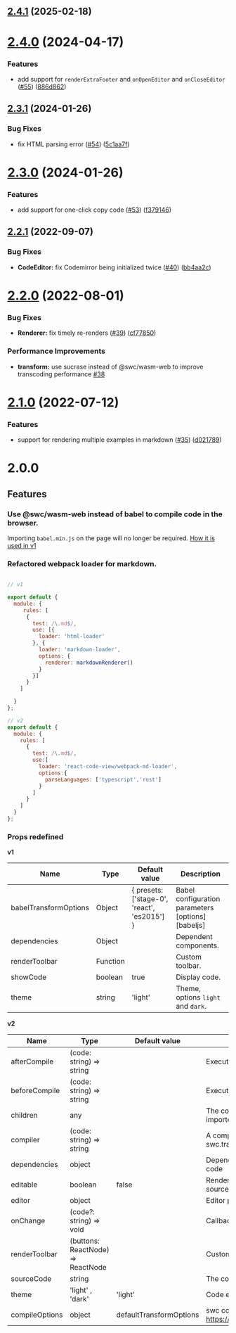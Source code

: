 ## [2.4.1](https://github.com/simonguo/react-code-view/compare/2.4.0...2.4.1) (2025-02-18)



# [2.4.0](https://github.com/simonguo/react-code-view/compare/2.3.1...2.4.0) (2024-04-17)


### Features

* add support for `renderExtraFooter` and `onOpenEditor` and `onCloseEditor` ([#55](https://github.com/simonguo/react-code-view/issues/55)) ([886d862](https://github.com/simonguo/react-code-view/commit/886d8624b6efca9a6753293e73d3891e1cea3018))


## [2.3.1](https://github.com/simonguo/react-code-view/compare/2.3.0...2.3.1) (2024-01-26)


### Bug Fixes

* fix HTML parsing error ([#54](https://github.com/simonguo/react-code-view/issues/54)) ([5c1aa7f](https://github.com/simonguo/react-code-view/commit/5c1aa7f3a0c6401284490fa653edb6263049a7e1))



# [2.3.0](https://github.com/simonguo/react-code-view/compare/2.2.1...2.3.0) (2024-01-26)


### Features

* add support for one-click copy code ([#53](https://github.com/simonguo/react-code-view/issues/53)) ([f379146](https://github.com/simonguo/react-code-view/commit/f3791464b6c55c325c50d89ed50953c15c2e08e6))



## [2.2.1](https://github.com/simonguo/react-code-view/compare/2.2.0...2.2.1) (2022-09-07)


### Bug Fixes

* **CodeEditor:** fix Codemirror being initialized twice ([#40](https://github.com/simonguo/react-code-view/issues/40)) ([bb4aa2c](https://github.com/simonguo/react-code-view/commit/bb4aa2cc3088b1ac64ca94a58ad04aa69f0e8dea))



# [2.2.0](https://github.com/simonguo/react-code-view/compare/2.1.0...2.2.0) (2022-08-01)

### Bug Fixes

- **Renderer:** fix timely re-renders ([#39](https://github.com/simonguo/react-code-view/issues/39)) ([cf77850](https://github.com/simonguo/react-code-view/commit/cf77850e046baf131a54f0d5ace062990671ef39))

### Performance Improvements

- **transform:** use sucrase instead of @swc/wasm-web to improve transcoding performance [#38](https://github.com/simonguo/react-code-view/issues/38)

# [2.1.0](https://github.com/simonguo/react-code-view/compare/2.0.0...2.1.0) (2022-07-12)

### Features

- support for rendering multiple examples in markdown ([#35](https://github.com/simonguo/react-code-view/issues/35)) ([d021789](https://github.com/simonguo/react-code-view/commit/d021789b8ebcd540c54f34131c1aa1a1be79a442))

# 2.0.0

## Features

### Use @swc/wasm-web instead of babel to compile code in the browser.

Importing `babel.min.js` on the page will no longer be required. [How it is used in v1](https://github.com/simonguo/react-code-view/blob/1.2.6/README.md#add-babel)

### Refactored webpack loader for markdown.

```js

// v1

export default {
  module: {
     rules: [
      {
        test: /\.md$/,
        use: [{
          loader: 'html-loader'
        }, {
          loader: 'markdown-loader',
          options: {
            renderer: markdownRenderer()
          }
        }]
      }
    ]

  }
};

// v2
export default {
  module: {
    rules: [
      {
        test: /\.md$/,
        use:[
          loader: 'react-code-view/webpack-md-loader',
          options:{
            parseLanguages: ['typescript','rust']
          }
        ]
      }
    ]
  }
};
```

### Props redefined

**v1**

| Name                  | Type     | Default value                               | Description                                       |
| --------------------- | -------- | ------------------------------------------- | ------------------------------------------------- |
| babelTransformOptions | Object   | { presets: ['stage-0', 'react', 'es2015'] } | Babel configuration parameters [options][babeljs] |
| dependencies          | Object   |                                             | Dependent components.                             |
| renderToolbar         | Function |                                             | Custom toolbar.                                   |
| showCode              | boolean  | true                                        | Display code.                                     |
| theme                 | string   | 'light'                                     | Theme, options `light` and `dark`.                |

**v2**

| Name           | Type                              | Default value           | Description                                                               |
| -------------- | --------------------------------- | ----------------------- | ------------------------------------------------------------------------- |
| afterCompile   | (code: string) => string          |                         | Executed after compiling the code                                         |
| beforeCompile  | (code: string) => string          |                         | Executed before compiling the code                                        |
| children       | any                               |                         | The code to be rendered is executed. Usually imported via markdown-loader |
| compiler       | (code: string) => string          |                         | A compiler that transforms the code. Use swc.transformSync by default     |
| dependencies   | object                            |                         | Dependent objects required by the executed code                           |
| editable       | boolean                           | false                   | Renders a code editor that can modify the source code                     |
| editor         | object                            |                         | Editor properties                                                         |
| onChange       | (code?: string) => void           |                         | Callback triggered after code change                                      |
| renderToolbar  | (buttons: ReactNode) => ReactNode |                         | Customize the rendering toolbar                                           |
| sourceCode     | string                            |                         | The code to be rendered is executed                                       |
| theme          | 'light' , 'dark'                  | 'light'                 | Code editor theme, applied to CodeMirror                                  |
| compileOptions | object                            | defaultTransformOptions | swc configuration https://swc.rs/docs/configuration/compilation           |
